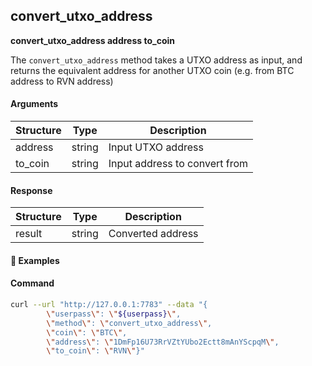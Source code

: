 
## convert\_utxo\_address

**convert_utxo_address address to_coin**

The `convert_utxo_address` method takes a UTXO address as input, and returns the equivalent address for another UTXO coin (e.g. from BTC address to RVN address)

#### Arguments

| Structure         | Type   | Description                     |
| ----------------- | ------ | ------------------------------- |
| address           | string | Input UTXO address              |
| to_coin           | string | Input address to convert from   |

#### Response

| Structure             | Type             | Description                                                     |
| --------------------- | ---------------- | --------------------------------------------------------------- |
| result                | string           | Converted address                                               |


#### :pushpin: Examples

#### Command

```bash
curl --url "http://127.0.0.1:7783" --data "{
        \"userpass\": \"${userpass}\",
        \"method\": \"convert_utxo_address\",
        \"coin\": \"BTC\",
        \"address\": \"1DmFp16U73RrVZtYUbo2Ectt8mAnYScpqM\",
        \"to_coin\": \"RVN\"}"
```

<div style="margin-top: 0.5rem;">

<collapse-text hidden title="Response">

#### Response (success)

```json
{
  "result":"RN3StWykhsERZaFjwmn9L9E5u2dPAt3YTS"
}
```

</collapse-text>

</div>


<div style="margin-top: 0.5rem;">

<collapse-text hidden title="Response">

#### Response (error - coin not enabled)

```json
{
  "error":"rpc:174] dispatcher_legacy:155] lp_coins:1668] Coin RVN is not activated"
}
```

</collapse-text>

</div>

<div style="margin-top: 0.5rem;">

<collapse-text hidden title="Response">

#### Response (error - input address checksum failed)

```json
{
  "error":"rpc:174] dispatcher_legacy:155] lp_coins:1665] Invalid Checksum"
}
```

</collapse-text>

</div>